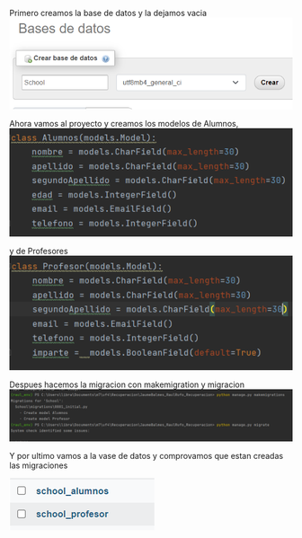 Primero creamos la base de datos y la dejamos vacia
![img_4.png](img_4.png)

Ahora vamos al proyecto y creamos los modelos de Alumnos,
![img_1.png](img_1.png)

y de Profesores
![img_2.png](img_2.png)

Despues hacemos la migracion con makemigration y migracion
![img.png](img.png)

Y por ultimo vamos a la vase de datos y 
comprovamos que estan creadas las migraciones

![img_3.png](img_3.png)